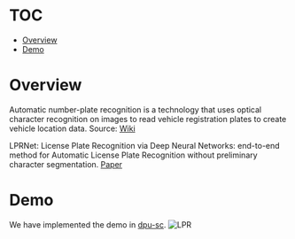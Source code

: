<!--
 Copyright (c) 2022 Innodisk crop.
 
 This software is released under the MIT License.
 https://opensource.org/licenses/MIT
-->
# TOC
- [Overview](#overview)
- [Demo](#Demo)

# Overview
Automatic number-plate recognition is a technology that uses optical character recognition on images to read vehicle registration plates to create vehicle location data. Source: [Wiki](https://en.wikipedia.org/wiki/Automatic_number-plate_recognition)

LPRNet: License Plate Recognition via Deep Neural Networks: end-to-end method for Automatic License Plate Recognition without preliminary character segmentation. [Paper](https://arxiv.org/abs/1806.10447)

# Demo
We have implemented the demo in [dpu-sc](../2.Software/dpu-sc.md).
![LPR](./fig/lpr.gif)